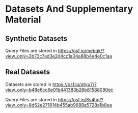 # Datasets And Supplementary Material

## Synthetic Datasets

Query Files are stored in https://osf.io/mebqk/?view_only=2b73c7ad3e2d4cc1a04a88b4e4e0c1aa

## Real Datasets

Datasets are stored in https://osf.io/qtyu7/?view_only=b48e6cc6e01b441383b26b81588090ec

Query Files are stored in https://osf.io/8s4hq/?view_only=8d62e271814b455ab9688a5728a1b8ea


